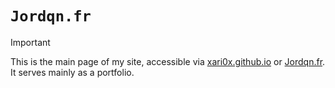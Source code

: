 # `Jordqn.fr`

> [!IMPORTANT]
> This is the main page of my site, accessible via [xari0x.github.io](xari0x.github.io) or [Jordqn.fr](jordqn.fr). It serves mainly as a portfolio.